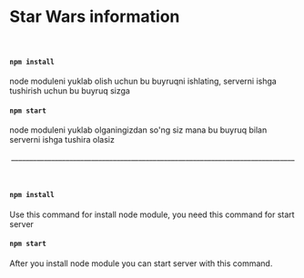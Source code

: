 # Star Wars information
<br />

#### `npm install` 
node moduleni yuklab olish uchun bu buyruqni ishlating, serverni ishga tushirish uchun bu buyruq sizga <br/>
#### `npm start`
<p />
node moduleni yuklab olganingizdan so'ng siz mana bu buyruq bilan serverni ishga tushira olasiz

<p align="center">______________________________________________________________________________</p>
<br />

#### `npm install` 
Use this command for install node module, you need this command for start server 
#### `npm start`
<p />
After you install node module you can start server with this command.




 
